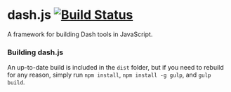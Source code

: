 # dash.js [![Build Status](http://img.shields.io/travis/Circular-Studios/dash.js/master.svg?style=flat)](https://travis-ci.org/Circular-Studios/dash.js)

A framework for building Dash tools in JavaScript.

### Building dash.js

An up-to-date build is included in the `dist` folder, but if you need to rebuild
for any reason, simply run `npm install`, `npm install -g gulp`, and `gulp build`.
